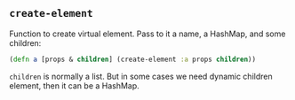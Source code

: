 
## `create-element`

Function to create virtual element. Pass to it a name, a HashMap, and some children:

```clojure
(defn a [props & children] (create-element :a props children))
```

`children` is normally a list. But in some cases we need dynamic children element, then it can be a HashMap.
